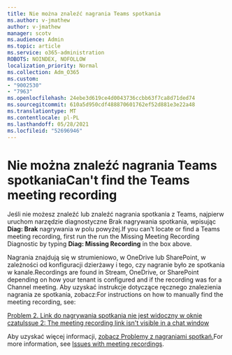 ```yaml
---
title: Nie można znaleźć nagrania Teams spotkania
ms.author: v-jmathew
author: v-jmathew
manager: scotv
ms.audience: Admin
ms.topic: article
ms.service: o365-administration
ROBOTS: NOINDEX, NOFOLLOW
localization_priority: Normal
ms.collection: Adm_O365
ms.custom:
- "9002530"
- "7963"
ms.openlocfilehash: 24ebe3d619ce4d0043736ccbb63f7ca8d71ded74
ms.sourcegitcommit: 610a5d950cdf488870601762ef52d881e3e22a48
ms.translationtype: MT
ms.contentlocale: pl-PL
ms.lasthandoff: 05/28/2021
ms.locfileid: "52696946"
---
```

# <a name="cant-find-the-teams-meeting-recording"></a><span data-ttu-id="715cb-102">Nie można znaleźć nagrania Teams spotkania</span><span class="sxs-lookup"><span data-stu-id="715cb-102">Can't find the Teams meeting recording</span></span>

<span data-ttu-id="715cb-103">Jeśli nie możesz znaleźć lub znaleźć nagrania spotkania z Teams, najpierw uruchom narzędzie diagnostyczne Brak nagrywania spotkania, wpisując **Diag: Brak** nagrywania w polu powyżej.</span><span class="sxs-lookup"><span data-stu-id="715cb-103">If you can't locate or find a Teams meeting recording, first run the run the Missing Meeting Recording Diagnostic by typing **Diag: Missing Recording** in the box above.</span></span> 

<span data-ttu-id="715cb-104">Nagrania znajdują się w strumieniowo, w OneDrive lub SharePoint, w zależności od konfiguracji dzierżawy i tego, czy nagranie było ze spotkania w kanale.</span><span class="sxs-lookup"><span data-stu-id="715cb-104">Recordings are found in Stream, OneDrive, or SharePoint depending on how your tenant is configured and if the recording was for a Channel meeting.</span></span> <span data-ttu-id="715cb-105">Aby uzyskać instrukcje dotyczące ręcznego znalezienia nagrania ze spotkania, zobacz:</span><span class="sxs-lookup"><span data-stu-id="715cb-105">For instructions on how to manually find the meeting recording, see:</span></span> 

[<span data-ttu-id="715cb-106">Problem 2. Link do nagrywania spotkania nie jest widoczny w oknie czatu</span><span class="sxs-lookup"><span data-stu-id="715cb-106">Issue 2: The meeting recording link isn't visible in a chat window</span></span>](/microsoftteams/troubleshoot/meetings/troubleshoot-meeting-recording-issues#issue-2-the-meeting-recording-link-isnt-visible-in-a-chat-window)

<span data-ttu-id="715cb-107">Aby uzyskać więcej informacji, [zobacz Problemy z nagraniami spotkań.](/microsoftteams/troubleshoot/meetings/troubleshoot-meeting-recording-issues)</span><span class="sxs-lookup"><span data-stu-id="715cb-107">For more information, see [Issues with meeting recordings](/microsoftteams/troubleshoot/meetings/troubleshoot-meeting-recording-issues).</span></span>
